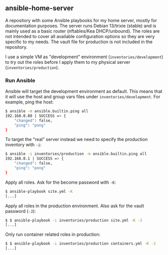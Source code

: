 ## ansible-home-server

A repository with some Ansible playbooks for my home server, mostly for documentation purposes. The server runs Debian 13/trixie (stable) and is mainly used as a basic router (nftables/Kea DHCP/unbound). The roles are not intended to cover all available configuration options so they are very specific to my needs. The vault file for production is not included in the repository.

I use a simple VM as "development" environment (`inventories/development`) to try out the roles before I apply them to my physical server (`inventories/production`).

### Run Ansible

Ansible will target the development environment as default. This means that it will use the host and group vars files under `inventories/development`. For example, ping the host:

```bash
$ ansible -m ansible.builtin.ping all
192.168.0.80 | SUCCESS => {
    "changed": false,
    "ping": "pong"
}
```

To target the "real" server instead we need to specify the production inventory with `-i`:

```bash
$ ansible -i inventories/production -m ansible.builtin.ping all
192.168.0.1 | SUCCESS => {
    "changed": false,
    "ping": "pong"
}
```

Apply all roles. Ask for the become password with `-K`:

```bash
$ ansible-playbook site.yml -K
[...]
```

Apply all roles in the production environment. Also ask for the vault password (`-J`):

```bash
$ $ ansible-playbook -i inventories/production site.yml -K -J
[...]
```

Only run container related roles in production:

```bash
$ $ ansible-playbook -i inventories/production containers.yml -K -J
[...]
```
